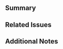 <!-- 🙏 Thanks for your contribution! -->

## Summary

<!-- Brief description of what this PR does -->

## Related Issues

<!-- Optional: Link any related issues using "Fixes #123" or "Addresses #123" -->

## Additional Notes

<!-- Optional: Any additional information about the implementation or decisions made -->
<!-- 💡 Tip: You can attach screenshots by dragging & dropping them here -->